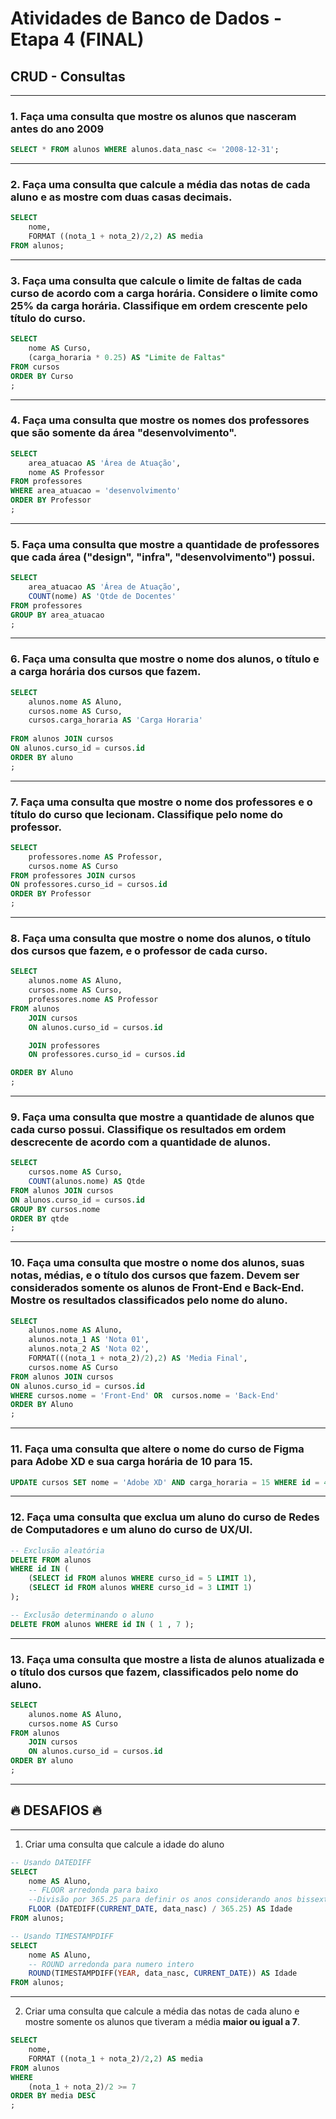 # Atividades de Banco de Dados - Etapa 4 (FINAL)

## CRUD - Consultas

---
### 1. Faça uma consulta que mostre os alunos que nasceram antes do ano 2009
``` sql
SELECT * FROM alunos WHERE alunos.data_nasc <= '2008-12-31';
```
---
### 2. Faça uma consulta que calcule a média das notas de cada aluno e as mostre com duas casas decimais.
``` sql
SELECT 
	nome,
    FORMAT ((nota_1 + nota_2)/2,2) AS media
FROM alunos;
```
---
### 3. Faça uma consulta que calcule o limite de faltas de cada curso de acordo com a carga horária. Considere o limite como 25% da carga horária. Classifique em ordem crescente pelo título do curso.
``` sql
SELECT 
	nome AS Curso,
	(carga_horaria * 0.25) AS "Limite de Faltas"
FROM cursos
ORDER BY Curso
;
```
---
### 4. Faça uma consulta que mostre os nomes dos professores que são somente da área "desenvolvimento".
``` sql
SELECT 
	area_atuacao AS 'Área de Atuação',
    nome AS Professor
FROM professores
WHERE area_atuacao = 'desenvolvimento'
ORDER BY Professor
;
```
---
### 5. Faça uma consulta que mostre a quantidade de professores que cada área ("design", "infra", "desenvolvimento") possui.
``` sql
SELECT
	area_atuacao AS 'Área de Atuação',
    COUNT(nome) AS 'Qtde de Docentes'
FROM professores
GROUP BY area_atuacao
;
```
---
### 6. Faça uma consulta que mostre o nome dos alunos, o título e a carga horária dos cursos que fazem.
``` sql
SELECT
	alunos.nome AS Aluno,
    cursos.nome AS Curso,
    cursos.carga_horaria AS 'Carga Horaria'
    
FROM alunos JOIN cursos
ON alunos.curso_id = cursos.id 
ORDER BY aluno
;
```
---
### 7. Faça uma consulta que mostre o nome dos professores e o título do curso que lecionam. Classifique pelo nome do professor.
``` sql
SELECT
	professores.nome AS Professor,
    cursos.nome AS Curso        
FROM professores JOIN cursos
ON professores.curso_id = cursos.id 
ORDER BY Professor
;
```
---
### 8. Faça uma consulta que mostre o nome dos alunos, o título dos cursos que fazem, e o professor de cada curso.
``` sql
SELECT
	alunos.nome AS Aluno, 
    cursos.nome AS Curso,
    professores.nome AS Professor
FROM alunos
	JOIN cursos
    ON alunos.curso_id = cursos.id 

	JOIN professores
    ON professores.curso_id = cursos.id 

ORDER BY Aluno
;
```
---
### 9. Faça uma consulta que mostre a quantidade de alunos que cada curso possui. Classifique os resultados em ordem descrecente de acordo com a quantidade de alunos.
``` sql
SELECT
    cursos.nome AS Curso,
	COUNT(alunos.nome) AS Qtde
FROM alunos JOIN cursos
ON alunos.curso_id = cursos.id 
GROUP BY cursos.nome
ORDER BY qtde
;
```
---
### 10. Faça uma consulta que mostre o nome dos alunos, suas notas, médias, e o título dos cursos que fazem. Devem ser considerados somente os alunos de Front-End e Back-End. Mostre os resultados classificados pelo nome do aluno.
``` sql
SELECT
	alunos.nome AS Aluno,
    alunos.nota_1 AS 'Nota 01',
    alunos.nota_2 AS 'Nota 02',
    FORMAT(((nota_1 + nota_2)/2),2) AS 'Media Final',
    cursos.nome AS Curso        
FROM alunos JOIN cursos
ON alunos.curso_id = cursos.id 
WHERE cursos.nome = 'Front-End' OR  cursos.nome = 'Back-End'
ORDER BY Aluno
;
```
---
### 11. Faça uma consulta que altere o nome do curso de Figma para Adobe XD e sua carga horária de 10 para 15.
``` sql
UPDATE cursos SET nome = 'Adobe XD' AND carga_horaria = 15 WHERE id = 4;
```
---
### 12. Faça uma consulta que exclua um aluno do curso de Redes de Computadores e um aluno do curso de UX/UI.
``` sql
-- Exclusão aleatória
DELETE FROM alunos 
WHERE id IN (
    (SELECT id FROM alunos WHERE curso_id = 5 LIMIT 1),
    (SELECT id FROM alunos WHERE curso_id = 3 LIMIT 1)
);

-- Exclusão determinando o aluno 
DELETE FROM alunos WHERE id IN ( 1 , 7 );
```
---
### 13. Faça uma consulta que mostre a lista de alunos atualizada e o título dos cursos que fazem, classificados pelo nome do aluno.
``` sql
SELECT
	alunos.nome AS Aluno,
    cursos.nome AS Curso
FROM alunos 
	JOIN cursos
	ON alunos.curso_id = cursos.id 
ORDER BY aluno
;
```
---


## 🔥 DESAFIOS 🔥
---
1. Criar uma consulta que calcule a idade do aluno
``` sql
-- Usando DATEDIFF
SELECT 
    nome AS Aluno,
    -- FLOOR arredonda para baixo 
    --Divisão por 365.25 para definir os anos considerando anos bissextos 
    FLOOR (DATEDIFF(CURRENT_DATE, data_nasc) / 365.25) AS Idade
FROM alunos;

-- Usando TIMESTAMPDIFF
SELECT 
    nome AS Aluno,
    -- ROUND arredonda para numero intero
    ROUND(TIMESTAMPDIFF(YEAR, data_nasc, CURRENT_DATE)) AS Idade
FROM alunos;
```
---
2. Criar uma consulta que calcule a média das notas de cada aluno e mostre somente os alunos que tiveram a média **maior ou igual a 7**.
``` sql
SELECT
    nome,
    FORMAT ((nota_1 + nota_2)/2,2) AS media
FROM alunos
WHERE
    (nota_1 + nota_2)/2 >= 7
ORDER BY media DESC
;

